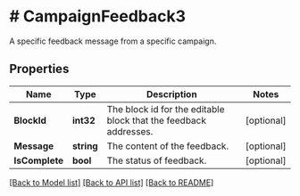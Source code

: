 # # CampaignFeedback3
A specific feedback message from a specific campaign.

## Properties 


Name | Type | Description | Notes
------------ | ------------- | ------------- | -------------
**BlockId**| **int32** | The block id for the editable block that the feedback addresses.  | [optional]
**Message**| **string** | The content of the feedback.  | [optional]
**IsComplete**| **bool** | The status of feedback.  | [optional]


[[Back to Model list]](../../README.md#models) [[Back to API list]](../../README.md#endpoints) [[Back to README]](../../README.md)

